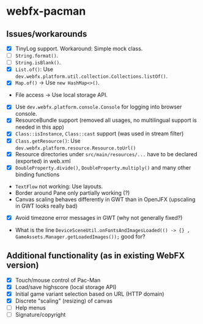 # webfx-pacman

## Issues/workarounds
- [x] TinyLog support. Workaround: Simple mock class.
- [ ] `String.format()`.
- [ ] `String.isBlank()`.
- [x] `List.of()`: Use `dev.webfx.platform.util.collection.Collections.listOf()`.
- [x] `Map.of()` -> Use `new HashMap<>()`.
- File access -> Use local storage API.
- [x] Use `dev.webfx.platform.console.Console` for logging into browser console.
- [x] ResourceBundle support (removed all usages, no multilingual support is needed in this app)
- [x] `Class::isInstance`, `Class::cast` support (was used in stream filter)
- [x] `Class.getResource()`: Use `dev.webfx.platform.resource.Resource.toUrl()`
- [x] Resource directories under `src/main/resources/...` have to be declared (exported) in web.xml
- [x] `DoubleProperty.divide()`, `DoubleProperty.multiply()` and many other binding functions
- `TextFlow` not working: Use layouts.
- Border around Pane only partially working (?)
- Canvas scaling behaves differently in GWT than in OpenJFX (upscaling in GWT looks really bad)
- [x] Avoid timezone error messages in GWT (why not generally fixed?)
- What is the line `DeviceSceneUtil.onFontsAndImagesLoaded(() -> {} , GameAssets.Manager.getLoadedImages());` good for?

## Additional functionality (as in existing WebFX version)
- [x] Touch/mouse control of Pac-Man
- [x] Load/save highscore (local storage API)
- [x] Initial game variant selection based on URL (HTTP domain)
- [x] Discrete "scaling" (resizing) of canvas
- [ ] Help menus
- [ ] Signature/copyright